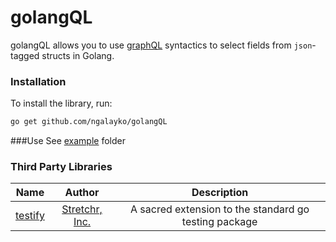 # golangQL

golangQL allows you to use [graphQL](http://graphql.org/) syntactics to select fields from `json`-tagged 
structs in Golang.
 
### Installation
To install the library, run:
```bash
go get github.com/ngalayko/golangQL
```

###Use
See [example](github.com/ngalayko/golangQL/example) folder

### Third Party Libraries
| Name          | Author        | Description  |
|:-------------:|:-------------:|:------------:|
| [testify](github.com/stretchr/testify/assert) | [Stretchr, Inc. ](https://github.com/sogko) | A sacred extension to the standard go testing package
